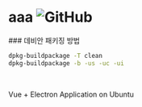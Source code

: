 <h1 id="badge">     aaa <img alt="GitHub" src="https://img.shields.io/github/license/gon1942/mngrgit?style=flat-square"></h1>
### 데비안 패키징 방법


```bash 
dpkg-buildpackage -T clean
dpkg-buildpackage -b -us -uc -ui 
```
<br>


Vue + Electron Application on Ubuntu 

